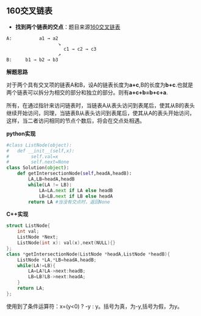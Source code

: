 ## 160交叉链表

* **找到两个链表的交点**：题目来源[160交叉链表](https://leetcode-cn.com/problems/intersection-of-two-linked-lists/)

```
A:          a1 → a2
                   ↘
                     c1 → c2 → c3
                   ↗            
B:     b1 → b2 → b3
```

**解题思路**

对于两个具有交叉项的链表A和B，设A的链表长度为**a+c**,B的长度为**b+c**.也就是两个链表可以拆分为相交的部分和独立的部分。则有**a+c+b=b+c+a**.

所有，在通过指针来访问链表时，当链表A从表头访问到表尾后，使其从B的表头继续开始访问，同理，当链表B从表头访问到表尾后，使其从A的表头开始访问，这样，当二者访问相同的节点个数后，将会在交点处相遇。

**python实现**

```python
#class ListNode(object):
#	def __init__(self,x):
#        self.val=x
#        self.next=None
class Solution(object):
    def getIntersectionNode(self,headA,headB):
        LA,LB=headA,headB
        while(LA != LB):
            LA=LA.next if LA else headB
            LB=LB.next if LB else headA
        return LA #当没有交点时，返回None
```

**C++实现**

```C++
struct ListNode{
    int val;
    ListNode *Next;
    ListNode(int x): val(x),next(NULL){}
};
class *getIntersectionNode(ListNode *headA,ListNode *headB){
    ListNode *LA,*LB=headA,headB;
    while(LA!=LB){
        LA=LA?LA->next:headB;
        LB=LB?LB->next:headA;
    }
    return LA;
};
```



使用到了条件运算符：x=(y<0) ? -y : y。括号为真，为-y,括号为假，为y。

